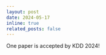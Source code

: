 ```yaml
---
layout: post
date: 2024-05-17
inline: true
related_posts: false
---
```


One paper is accepted by KDD 2024!
